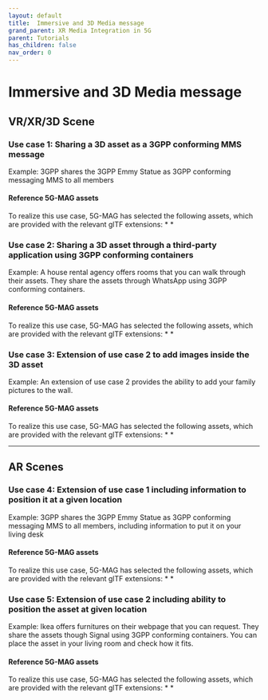 ```yaml
---
layout: default
title:  Immersive and 3D Media message
grand_parent: XR Media Integration in 5G
parent: Tutorials
has_children: false
nav_order: 0
---
```

# Immersive and 3D Media message

## VR/XR/3D Scene

### Use case 1: Sharing a 3D asset as a 3GPP conforming MMS message
Example: 3GPP shares the 3GPP Emmy Statue as 3GPP conforming messaging MMS to all members
#### Reference 5G-MAG assets
To realize this use case, 5G-MAG has selected the following assets, which are provided with the relevant glTF extensions:
*
*

### Use case 2: Sharing a 3D asset through a third-party application using 3GPP conforming containers
Example: A house rental agency offers rooms that you can walk through their assets. They share the assets through WhatsApp using 3GPP conforming containers.
#### Reference 5G-MAG assets
To realize this use case, 5G-MAG has selected the following assets, which are provided with the relevant glTF extensions:
*
*

### Use case 3: Extension of use case 2 to add images inside the 3D asset
Example: An extension of use case 2 provides the ability to add your family pictures to the wall.
#### Reference 5G-MAG assets
To realize this use case, 5G-MAG has selected the following assets, which are provided with the relevant glTF extensions:
*
*

---

## AR Scenes

### Use case 4: Extension of use case 1 including information to position it at a given location
Example: 3GPP shares the 3GPP Emmy Statue as 3GPP conforming messaging MMS to all members, including information to put it on your living desk
#### Reference 5G-MAG assets
To realize this use case, 5G-MAG has selected the following assets, which are provided with the relevant glTF extensions:
*
*

### Use case 5: Extension of use case 2 including ability to position the asset at given location
Example: Ikea offers furnitures on their webpage that you can request. They share the assets though Signal using 3GPP conforming containers. You can place the asset in your living room and check how it fits.
#### Reference 5G-MAG assets
To realize this use case, 5G-MAG has selected the following assets, which are provided with the relevant glTF extensions:
*
*
